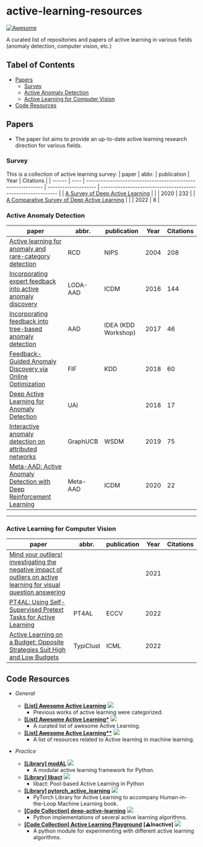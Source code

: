 # active-learning-resources

[![Awesome](https://awesome.re/badge.svg)](https://awesome.re)

A curated list of repositories and papers of active learning in various fields (anomaly detection, computer vision, etc.)

## Tabel of Contents
- [Papers](#papers)
  - [Survey](#survey)
  - [Active Anomaly Detection](#active-anomaly-detection)
  - [Active Learning for Computer Vision](#active-learning-for-computer-vision)
- [Code Resources](#code-resources)
  <!-- - [Active Learning in Natural Language Processing](#natural-language-processing) -->



## Papers
- The paper list aims to provide an up-to-date active learning research direction for various fields.

### Survey
This is a collection of active learning survey:
| paper | abbr. | publication                | Year                 | Citations |
| ------ | ---- | ------------------------------------------------------------ | -------------------- | ------------------------------------------------------------ |
| [A Survey of Deep Active Learning](https://arxiv.org/pdf/2009.00236) |  |  |          2020        | 232 |
| [A Comparative Survey of Deep Active Learning](https://arxiv.org/pdf/2203.13450) |  |  |          2022        | 8 |

### Active Anomaly Detection
| paper | abbr. | publication                | Year                 | Citations |
| ------ | ---- | ------------------------------------------------------------ | -------------------- | ------------------------------------------------------------ |
| [Active learning for anomaly and rare-category detection](https://proceedings.neurips.cc/paper/2004/file/8c59fd6fbe0e9793ec2b27971221cace-Paper.pdf) | RCD | NIPS | 2004                 | 208 |
| [Incorporating expert feedback into active anomaly discovery](https://web.engr.oregonstate.edu/~tgd/publications/das-wong-dietterich-fern-emmott-incorporating-expert-feedback-into-active-anomaly-discovery-icdm2016.pdf) | LODA-AAD | ICDM | 2016                 | 144 |
| [Incorporating feedback into tree-based anomaly detection](https://arxiv.org/pdf/1708.09441) | AAD | IDEA (KDD Workshop) | 2017                 | 46 |
| [Feedback-Guided Anomaly Discovery via Online Optimization](https://web.engr.oregonstate.edu/~afern/papers/kdd18-siddiqui.pdf) | FIF | KDD | 2018                 | 60 |
| [Deep Active Learning for Anomaly Detection](https://arxiv.org/pdf/1805.09411) | UAI |  | 2018                 | 17 |
| [Interactive anomaly detection on attributed networks](https://dl.acm.org/doi/pdf/10.1145/3289600.3290964) | GraphUCB | WSDM | 2019                 | 75 |
| [Meta-AAD: Active Anomaly Detection with Deep Reinforcement Learning](https://arxiv.org/abs/2009.07415) | Meta-AAD | ICDM | 2020                 | 22 |
---


### Active Learning for Computer Vision
| paper | abbr. | publication                | Year                 | Citations |
| ------ | ---- | ------------------------------------------------------------ | -------------------- | ------------------------------------------------------------ |
| [Mind your outliers! investigating the negative impact of outliers on active learning for visual question answering](https://arxiv.org/abs/2107.02331) |  |  | 2021                 |  |
| [PT4AL: Using Self-Supervised Pretext Tasks for Active Learning](https://arxiv.org/pdf/2201.07459v3.pdf) | PT4AL | ECCV | 2022                 |  |
| [Active Learning on a Budget: Opposite Strategies Suit High and Low Budgets](https://arxiv.org/pdf/2202.02794v4.pdf) | TypiClust | ICML | 2022                 |  |


## Code Resources
- *General*
  - [**[List] Awesome Active Learning**](https://github.com/SupeRuier/awesome-active-learning) ![](https://img.shields.io/github/stars/SupeRuier/awesome-active-learning?style=social)
    - Previous works of active learning were categorized.
  - [**[List] Awesome Active Learning\***](https://github.com/baifanxxx/awesome-active-learning) ![](https://img.shields.io/github/stars/baifanxxx/awesome-active-learning?style=social)
    - A curated list of awesome Active Learning.
  - [**[List] Awesome Active Learning\*\***](https://github.com/yongjin-shin/awesome-active-learning) ![](https://img.shields.io/github/stars/yongjin-shin/awesome-active-learning?style=social)
    - A list of resources related to Active learning in machine learning.

- *Practice*
  - [**[Library] modAL**](https://github.com/modAL-python/modAL) ![](https://img.shields.io/github/stars/modAL-python/modAL?style=social)
      - A modular active learning framework for Python.
  - [**[Library] libact**](https://github.com/ntucllab/libact) ![](https://img.shields.io/github/stars/ntucllab/libact?style=social)
      - libact: Pool-based Active Learning in Python
  - [**[Library] pytorch_active_learning**](https://github.com/rmunro/pytorch_active_learning) ![](https://img.shields.io/github/stars/rmunro/pytorch_active_learning?style=social)
      - PyTorch Library for Active Learning to accompany Human-in-the-Loop Machine Learning book.
  - [**[Code Collection] deep-active-learning**](https://github.com/ej0cl6/deep-active-learning) ![](https://img.shields.io/github/stars/ej0cl6/deep-active-learning?style=social)
      - Python implementations of several active learning algorithms.
  - [**[Code Collection] Active Learning Playground**](https://github.com/google/active-learning) **[⚠️Inactive]** ![](https://img.shields.io/github/stars/google/active-learning?style=social)
      - A python module for experimenting with different active learning algorithms.

<!-- ### Setup
Conda environment: Install [conda](https://docs.conda.io/en/latest/miniconda.html)
```bash
export PROJECT_DIR=<ABSOLUTE path to the repository root>
# example: export PROJECT_DIR=/home/myusername/repositories/aad
cd $PROJECT_DIR
conda create -n aad python=3.8
conda activate aad
conda install pytorch==1.10.0 torchvision==0.11.1 -c pytorch -y
conda install scikit-learn pandas
pip install -r requirements.txt

# if the following commands do not succeed, update conda
conda env config vars set PYTHONPATH=${PYTHONPATH}:${PROJECT_DIR}
conda env config vars set PROJECT_DIR=${PROJECT_DIR}
conda env config vars set LD_LIBRARY_PATH=${CONDA_PREFIX}/lib:${LD_LIBRARY_PATH}
conda env config vars set CUDA_HOME=${CONDA_PREFIX}
conda env config vars set CUDA_ROOT=${CONDA_PREFIX}
conda deactivate
conda activate aad -->





